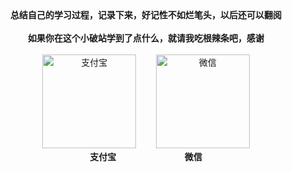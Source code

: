 <center class="half"><b>总结自己的学习过程，记录下来，好记性不如烂笔头，以后还可以翻阅</b></center>
<br/>
<center class="half"><b>如果你在这个小破站学到了点什么，就请我吃根辣条吧，感谢</b></center>
<br/>
<center class="half">
    <img src="https://cdn.jsdelivr.net/gh/wliduo/CDN@master/feed/alipay.png" alt="支付宝" height="150" width="150"></img>&nbsp;&nbsp;&nbsp;&nbsp;&nbsp;&nbsp;&nbsp;
    <img src="https://cdn.jsdelivr.net/gh/wliduo/CDN@master/feed/wechatpay.png" alt="微信" height="150" width="150"></img>
</center>
<center class="half"><b>支付宝&nbsp;&nbsp;&nbsp;&nbsp;&nbsp;&nbsp;&nbsp;&nbsp;&nbsp;&nbsp;&nbsp;&nbsp;&nbsp;&nbsp;&nbsp;&nbsp;&nbsp;&nbsp;&nbsp;&nbsp;&nbsp;&nbsp;&nbsp;&nbsp;&nbsp;&nbsp;&nbsp;&nbsp;&nbsp;&nbsp;&nbsp;&nbsp;&nbsp;微信</b></center>